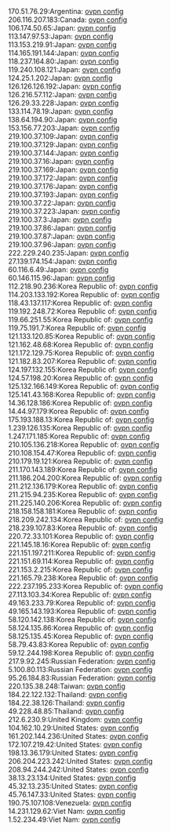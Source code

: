 170.51.76.29:Argentina: [ovpn config](vpn/170_51_76_29.ovpn)  
206.116.207.183:Canada: [ovpn config](vpn/206_116_207_183.ovpn)  
106.174.50.65:Japan: [ovpn config](vpn/106_174_50_65.ovpn)  
113.147.97.53:Japan: [ovpn config](vpn/113_147_97_53.ovpn)  
113.153.219.91:Japan: [ovpn config](vpn/113_153_219_91.ovpn)  
114.165.191.144:Japan: [ovpn config](vpn/114_165_191_144.ovpn)  
118.237.164.80:Japan: [ovpn config](vpn/118_237_164_80.ovpn)  
119.240.108.121:Japan: [ovpn config](vpn/119_240_108_121.ovpn)  
124.25.1.202:Japan: [ovpn config](vpn/124_25_1_202.ovpn)  
126.126.126.192:Japan: [ovpn config](vpn/126_126_126_192.ovpn)  
126.216.57.112:Japan: [ovpn config](vpn/126_216_57_112.ovpn)  
126.29.33.228:Japan: [ovpn config](vpn/126_29_33_228.ovpn)  
133.114.78.19:Japan: [ovpn config](vpn/133_114_78_19.ovpn)  
138.64.194.90:Japan: [ovpn config](vpn/138_64_194_90.ovpn)  
153.156.77.203:Japan: [ovpn config](vpn/153_156_77_203.ovpn)  
219.100.37.109:Japan: [ovpn config](vpn/219_100_37_109.ovpn)  
219.100.37.129:Japan: [ovpn config](vpn/219_100_37_129.ovpn)  
219.100.37.144:Japan: [ovpn config](vpn/219_100_37_144.ovpn)  
219.100.37.16:Japan: [ovpn config](vpn/219_100_37_16.ovpn)  
219.100.37.169:Japan: [ovpn config](vpn/219_100_37_169.ovpn)  
219.100.37.172:Japan: [ovpn config](vpn/219_100_37_172.ovpn)  
219.100.37.176:Japan: [ovpn config](vpn/219_100_37_176.ovpn)  
219.100.37.193:Japan: [ovpn config](vpn/219_100_37_193.ovpn)  
219.100.37.22:Japan: [ovpn config](vpn/219_100_37_22.ovpn)  
219.100.37.223:Japan: [ovpn config](vpn/219_100_37_223.ovpn)  
219.100.37.3:Japan: [ovpn config](vpn/219_100_37_3.ovpn)  
219.100.37.86:Japan: [ovpn config](vpn/219_100_37_86.ovpn)  
219.100.37.87:Japan: [ovpn config](vpn/219_100_37_87.ovpn)  
219.100.37.96:Japan: [ovpn config](vpn/219_100_37_96.ovpn)  
222.229.240.235:Japan: [ovpn config](vpn/222_229_240_235.ovpn)  
27.139.174.154:Japan: [ovpn config](vpn/27_139_174_154.ovpn)  
60.116.6.49:Japan: [ovpn config](vpn/60_116_6_49.ovpn)  
60.146.115.96:Japan: [ovpn config](vpn/60_146_115_96.ovpn)  
112.218.90.236:Korea Republic of: [ovpn config](vpn/112_218_90_236.ovpn)  
114.203.133.192:Korea Republic of: [ovpn config](vpn/114_203_133_192.ovpn)  
118.43.137.117:Korea Republic of: [ovpn config](vpn/118_43_137_117.ovpn)  
119.192.248.72:Korea Republic of: [ovpn config](vpn/119_192_248_72.ovpn)  
119.66.251.55:Korea Republic of: [ovpn config](vpn/119_66_251_55.ovpn)  
119.75.191.7:Korea Republic of: [ovpn config](vpn/119_75_191_7.ovpn)  
121.133.120.85:Korea Republic of: [ovpn config](vpn/121_133_120_85.ovpn)  
121.162.48.68:Korea Republic of: [ovpn config](vpn/121_162_48_68.ovpn)  
121.172.129.75:Korea Republic of: [ovpn config](vpn/121_172_129_75.ovpn)  
121.182.83.207:Korea Republic of: [ovpn config](vpn/121_182_83_207.ovpn)  
124.197.132.155:Korea Republic of: [ovpn config](vpn/124_197_132_155.ovpn)  
124.57.198.20:Korea Republic of: [ovpn config](vpn/124_57_198_20.ovpn)  
125.132.166.149:Korea Republic of: [ovpn config](vpn/125_132_166_149.ovpn)  
125.141.43.168:Korea Republic of: [ovpn config](vpn/125_141_43_168.ovpn)  
14.36.128.186:Korea Republic of: [ovpn config](vpn/14_36_128_186.ovpn)  
14.44.97.179:Korea Republic of: [ovpn config](vpn/14_44_97_179.ovpn)  
175.193.188.13:Korea Republic of: [ovpn config](vpn/175_193_188_13.ovpn)  
1.239.126.135:Korea Republic of: [ovpn config](vpn/1_239_126_135.ovpn)  
1.247.171.185:Korea Republic of: [ovpn config](vpn/1_247_171_185.ovpn)  
210.105.136.218:Korea Republic of: [ovpn config](vpn/210_105_136_218.ovpn)  
210.108.154.47:Korea Republic of: [ovpn config](vpn/210_108_154_47.ovpn)  
210.179.19.121:Korea Republic of: [ovpn config](vpn/210_179_19_121.ovpn)  
211.170.143.189:Korea Republic of: [ovpn config](vpn/211_170_143_189.ovpn)  
211.186.204.200:Korea Republic of: [ovpn config](vpn/211_186_204_200.ovpn)  
211.212.136.179:Korea Republic of: [ovpn config](vpn/211_212_136_179.ovpn)  
211.215.94.235:Korea Republic of: [ovpn config](vpn/211_215_94_235.ovpn)  
211.225.140.206:Korea Republic of: [ovpn config](vpn/211_225_140_206.ovpn)  
218.158.158.181:Korea Republic of: [ovpn config](vpn/218_158_158_181.ovpn)  
218.209.242.134:Korea Republic of: [ovpn config](vpn/218_209_242_134.ovpn)  
218.239.107.83:Korea Republic of: [ovpn config](vpn/218_239_107_83.ovpn)  
220.72.33.101:Korea Republic of: [ovpn config](vpn/220_72_33_101.ovpn)  
221.145.18.16:Korea Republic of: [ovpn config](vpn/221_145_18_16.ovpn)  
221.151.197.211:Korea Republic of: [ovpn config](vpn/221_151_197_211.ovpn)  
221.151.69.114:Korea Republic of: [ovpn config](vpn/221_151_69_114.ovpn)  
221.153.2.215:Korea Republic of: [ovpn config](vpn/221_153_2_215.ovpn)  
221.165.79.238:Korea Republic of: [ovpn config](vpn/221_165_79_238.ovpn)  
222.237.195.233:Korea Republic of: [ovpn config](vpn/222_237_195_233.ovpn)  
27.113.103.34:Korea Republic of: [ovpn config](vpn/27_113_103_34.ovpn)  
49.163.233.79:Korea Republic of: [ovpn config](vpn/49_163_233_79.ovpn)  
49.165.143.193:Korea Republic of: [ovpn config](vpn/49_165_143_193.ovpn)  
58.120.142.138:Korea Republic of: [ovpn config](vpn/58_120_142_138.ovpn)  
58.124.135.86:Korea Republic of: [ovpn config](vpn/58_124_135_86.ovpn)  
58.125.135.45:Korea Republic of: [ovpn config](vpn/58_125_135_45.ovpn)  
58.79.43.83:Korea Republic of: [ovpn config](vpn/58_79_43_83.ovpn)  
59.12.244.198:Korea Republic of: [ovpn config](vpn/59_12_244_198.ovpn)  
217.9.92.245:Russian Federation: [ovpn config](vpn/217_9_92_245.ovpn)  
5.100.80.113:Russian Federation: [ovpn config](vpn/5_100_80_113.ovpn)  
95.26.184.83:Russian Federation: [ovpn config](vpn/95_26_184_83.ovpn)  
220.135.38.248:Taiwan: [ovpn config](vpn/220_135_38_248.ovpn)  
184.22.122.132:Thailand: [ovpn config](vpn/184_22_122_132.ovpn)  
184.22.38.126:Thailand: [ovpn config](vpn/184_22_38_126.ovpn)  
49.228.48.85:Thailand: [ovpn config](vpn/49_228_48_85.ovpn)  
212.6.230.9:United Kingdom: [ovpn config](vpn/212_6_230_9.ovpn)  
104.162.10.29:United States: [ovpn config](vpn/104_162_10_29.ovpn)  
161.202.144.236:United States: [ovpn config](vpn/161_202_144_236.ovpn)  
172.107.219.42:United States: [ovpn config](vpn/172_107_219_42.ovpn)  
198.13.36.179:United States: [ovpn config](vpn/198_13_36_179.ovpn)  
206.204.223.242:United States: [ovpn config](vpn/206_204_223_242.ovpn)  
208.94.244.242:United States: [ovpn config](vpn/208_94_244_242.ovpn)  
38.13.23.134:United States: [ovpn config](vpn/38_13_23_134.ovpn)  
45.32.13.235:United States: [ovpn config](vpn/45_32_13_235.ovpn)  
45.76.147.33:United States: [ovpn config](vpn/45_76_147_33.ovpn)  
190.75.107.108:Venezuela: [ovpn config](vpn/190_75_107_108.ovpn)  
14.231.129.62:Viet Nam: [ovpn config](vpn/14_231_129_62.ovpn)  
1.52.234.49:Viet Nam: [ovpn config](vpn/1_52_234_49.ovpn)  

